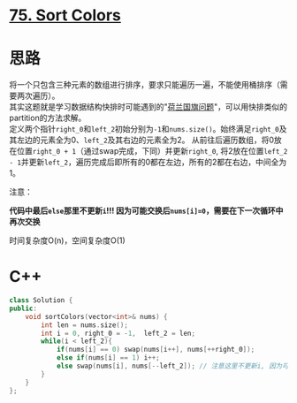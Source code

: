 # [75. Sort Colors](https://leetcode.com/problems/sort-colors/)
# 思路
将一个只包含三种元素的数组进行排序，要求只能遍历一遍，不能使用桶排序（需要两次遍历）。        
其实这题就是学习数据结构快排时可能遇到的"[荷兰国旗问题](https://en.wikipedia.org/wiki/Dutch_national_flag_problem)"，可以用快排类似的partition的方法求解。    
定义两个指针`right_0`和`left_2`初始分别为`-1`和`nums.size()`。始终满足`right_0`及其左边的元素全为0、`left_2`及其右边的元素全为2。
从前往后遍历数组，将0放在位置`right_0 + 1`（通过swap完成，下同）并更新`right_0`, 将2放在位置`left_2 - 1`并更新`left_2`，遍历完成后即所有的0都在左边，所有的2都在右边，中间全为1。 

注意：

**代码中最后`else`那里不更新`i`!!! 因为可能交换后`nums[i]=0`，需要在下一次循环中再次交换**

时间复杂度O(n)，空间复杂度O(1)

# C++
``` C++
class Solution {
public:
    void sortColors(vector<int>& nums) {
        int len = nums.size();
        int i = 0, right_0 = -1,  left_2 = len;
        while(i < left_2){
            if(nums[i] == 0) swap(nums[i++], nums[++right_0]); 
            else if(nums[i] == 1) i++;
            else swap(nums[i], nums[--left_2]); // 注意这里不更新i, 因为可能交换后nums[i]=0，需要在下一次循环中再次交换
        }
    }
};
```
